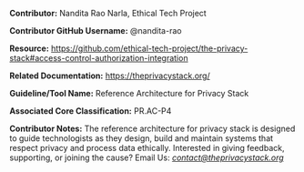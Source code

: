 **Contributor:** Nandita Rao Narla, Ethical Tech Project

**Contributor GitHub Username:** @nandita-rao

**Resource:** https://github.com/ethical-tech-project/the-privacy-stack#access-control-authorization-integration

**Related Documentation:** https://theprivacystack.org/

**Guideline/Tool Name:** Reference Architecture for Privacy Stack

**Associated Core Classification:** PR.AC-P4

**Contributor Notes:** The reference architecture for privacy stack is designed to guide technologists as they design, build and maintain systems that respect privacy and process data ethically. Interested in giving feedback, supporting, or joining the cause? Email Us: *contact@theprivacystack.org*
